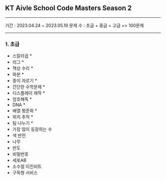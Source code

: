 ## KT Aivle School Code Masters Season 2
--------
기간 : 2023.04.24 ~ 2023.05.19
문제 수 : 초급 + 중급 + 고급 => 100문제

--------
### 1. 초급
- 스칼라곱  * 
- 리그 * 
- 책상 수리 *
- 화분 *
- 종이 자르기 *
- 간단한 수학문제 *
- 디스플레이 제작 *
- 암호해독 *
- DNA * 
- 배열 평준화 * 
- 위치 추적 *
- 팀 나누기 *
- 가장 많이 등장하는 수
- 색 반전
- 나무
- 반도
- 비밀번호
- 세포AB
- 소수점 이진비트
- 구독형 서비스

